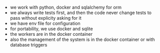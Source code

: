 - we work with python, docker and sqlalchemy for orm
- we always write tests first, and then the code never change tests to pass without explicity asking for it
- we have env file for configuration
- for portability, we use docker and sqlite
- the workers are in the docker container
- also the management of the system is in the docker container or with database triggers
